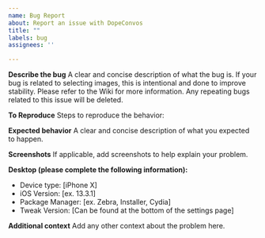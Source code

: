 ```yaml
---
name: Bug Report
about: Report an issue with DopeConvos
title: ""
labels: bug
assignees: ''

---
```


**Describe the bug**
A clear and concise description of what the bug is. If your bug is related to selecting images, this is intentional and done to improve stability. Please refer to the Wiki for more information. Any repeating bugs related to this issue will be deleted.

**To Reproduce**
Steps to reproduce the behavior:

**Expected behavior**
A clear and concise description of what you expected to happen.

**Screenshots**
If applicable, add screenshots to help explain your problem.

**Desktop (please complete the following information):**
- Device type: [iPhone X]
 - iOS Version: [ex. 13.3.1]
 - Package Manager: [ex. Zebra, Installer, Cydia]
 - Tweak Version: [Can be found at the bottom of the settings page]

**Additional context**
Add any other context about the problem here.
